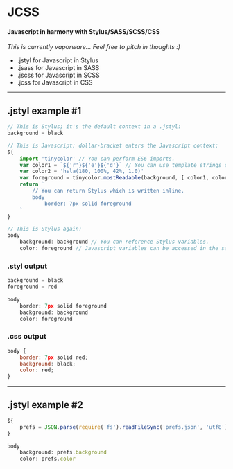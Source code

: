 # JCSS
#### Javascript in harmony with Stylus/SASS/SCSS/CSS

*This is currently vaporware... Feel free to pitch in thoughts :)*

* .jstyl for Javascript in Stylus
* .jsass for Javascript in SASS
* .jscss for Javascript in SCSS
* .jcss for Javascript in CSS

--------------------------------------------------

## .jstyl example #1

```js
// This is Stylus; it's the default context in a .jstyl:
background = black

// This is Javascript; dollar-bracket enters the Javascript context:
${
    import 'tinycolor' // You can perform ES6 imports.
    var color1 = `${'r'}${'e'}${'d'}` // You can use template strings or any other ES6 feature.
    var color2 = 'hsla(180, 100%, 42%, 1.0)'
    var foreground = tinycolor.mostReadable(background, [ color1, color2 ]) // Stylus variables are available to Javascript.
    return `
        // You can return Stylus which is written inline.
        body
            border: 7px solid foreground
    `
}

// This is Stylus again:
body
    background: background // You can reference Stylus variables.
    color: foreground // Javascript variables can be accessed in the same way.
```

### .styl output
```js
background = black
foreground = red

body 
	border: 7px solid foreground
	background: background
	color: foreground
```

### .css output
```js
body {
	border: 7px solid red;
	background: black;
	color: red;
}
```

--------------------------------------------------

## .jstyl example #2

```js
${
	prefs = JSON.parse(require('fs').readFileSync('prefs.json', 'utf8'))
}

body
    background: prefs.background
    color: prefs.color
```
